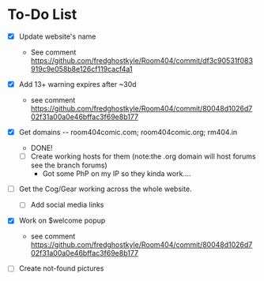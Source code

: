 To-Do List
=======

- [x] Update website's name
    - See comment https://github.com/fredghostkyle/Room404/commit/df3c90531f083919c9e058b8e126cf119cacf4a1
- [x] Add 13+ warning expires after ~30d
    - see comment https://github.com/fredghostkyle/Room404/commit/80048d1026d702f31a00a0e46bffac3f69e8b177
- [x] Get domains -- room404comic.com; room404comic.org; rm404.in
    - DONE! 
    - [ ] Create working hosts for them (note:the .org domain will host forums see the branch forums)
        - Got some PhP on my IP so they kinda work....
- [ ] Get the Cog/Gear working across the whole website. 
    - [ ] Add social media links 
- [x] Work on $welcome popup
    - see comment https://github.com/fredghostkyle/Room404/commit/80048d1026d702f31a00a0e46bffac3f69e8b177
- [ ] Create not-found pictures 

